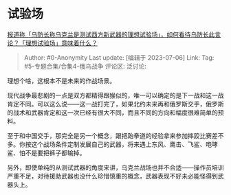 # 试验场
[报道称「乌防长称乌克兰是测试西方新武器的理想试验场」，如何看待乌防长此言论？「理想试验场」意味着什么？](https://www.zhihu.com/question/610633964/answer/3106241075)

> Author: #0-Anonymity
> Last update: [编辑于 2023-07-06]
> Link:
> Tag: #5-专题合集/合集4-俄乌战争
> 评论区:
> 泛讨论:

理想个啥，这根本不是未来的作战场景。

现代战争最悲剧的一点是双方都精得跟猴似的，唯一可以确定的是下一战和这一战肯定不同。可以这么说——这一战打完了，如果北约未来再和俄罗斯交手，俄罗斯的战术和武器肯定和这一次已经有很大不同，而且不同的方向和幅度很难简单的预料。

至于和中国交手，那完全是另一个概念，跟把跆拳道的经验拿来参加摔跤比赛差不多。你按这个战场条件定制发展自己的武器，将来遇上东风、鹰击、飞鲨、咆哮鲨、怕不是要把裤子都输掉。

另外，即使单纯的从测试武器的角度来讲，乌克兰战场也并不合适——操作员培训严重不足，对待援助武器也没什么珍惜慎重的概念，武器表现不好未必能怪得到武器头上。
